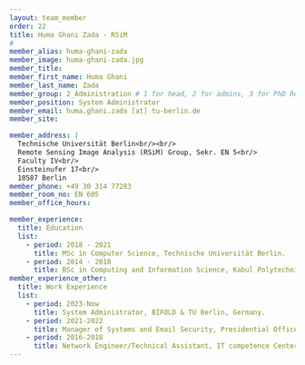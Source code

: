 ```yaml
---
layout: team_member
order: 22
title: Huma Ghani Zada - RSiM
#
member_alias: huma-ghani-zada
member_image: huma-ghani-zada.jpg
member_title:
member_first_name: Huma Ghani
member_last_name: Zada
member_group: 2_Administration # 1 for head, 2 for admins, 3 for PhD Research Associates , 4 for student assistants
member_position: System Administrator
member_email: huma.ghani.zada [at] tu-berlin.de
member_site:

member_address: |
  Technische Universität Berlin<br/><br/>
  Remote Sensing Image Analysis (RSiM) Group, Sekr. EN 5<br/>
  Faculty IV<br/>
  Einsteinufer 17<br/>
  10587 Berlin
member_phone: +49 30 314 77283
member_room_no: EN 605
member_office_hours:

member_experience:
  title: Education
  list:
    - period: 2018 - 2021
      title: MSc in Computer Science, Technische Universität Berlin.
    - period: 2014 - 2018
      title: BSc in Computing and Information Science, Kabul Polytechnic University.
member_experience_other:
  title: Work Experience
  list:
    - period: 2023-Now
      title: System Administrator, BIFOLD & TU Berlin, Germany.
    - period: 2021-2022
      title: Manager of Systems and Email Security, Presidential Office, Afghanistan.
    - period: 2016-2018
      title: Network Engineer/Technical Assistant, IT competence Center (ITCC), Afghanistan.
---
```


